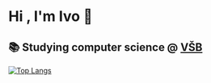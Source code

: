 # Hi , I'm Ivo 👋

##  📚 Studying computer science @ [VŠB](https://www.fei.vsb.cz/en)

[![Top Langs](https://github-readme-stats.vercel.app/api/top-langs/?username=ivoslovacek&theme=gruvbox&size_weight=0.5&count_weight=0.5&layout=donut&hide=html,make,cmake,less,sass,css)](https://github.com/anuraghazra/github-readme-stats)

